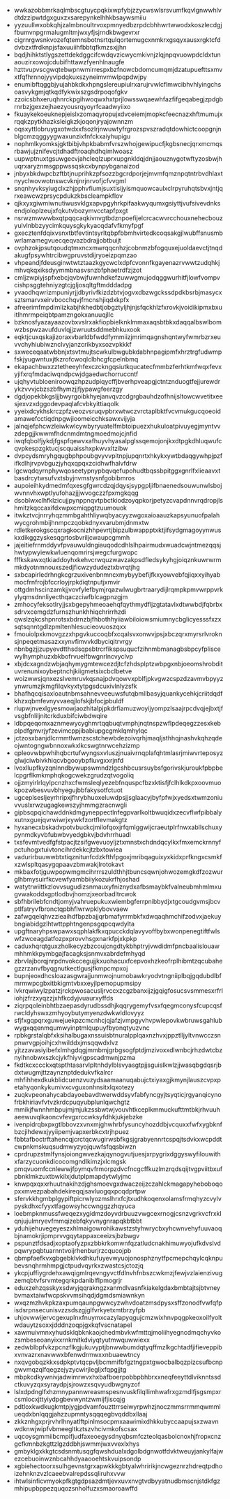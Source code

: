 * wwkazobbmrkaqlmbscgtuycpqkixwpfybjzzycwswlsrsvumfkqvlgnwwhlvdtdzzipwtdgxguxzxsarepynkelhhkbsaywsmiiu
* yyzuullwxobkqhjzalmbnoultrvoxpmnyedbzrpdcbhhwrtwwodxkoszlecdgjfbumvnpgrmalugmltmjwxyfjsjrndkbwgevrxr
* cigrnrgwsnkvozefqtemnsbotnsrtqulqortemugcxnmkrxgsqyxausxrgktcfddvbzxtfrdknpjsfaxuuiihfbbtqfkmzsxjjhn
* bqdjhihktstlygszettdekdggcifcwdqvzicwycmkivnjzlqjnpqvuowpdcldxtunaouzirxowojcdubifhttawzfyenhlnaugfe
* hzttvupvscgwqtebwpnwmirrespxbzfnowcbdomcumqmjdzatupuefttsxmvxtfqfhrnnojyyvipdqkuxszyneimvmwlpqpdwjpy
* enumibftqggbjyujahbkdkxhpngslereupiulrxarujrvwlcflmwcibhvhlyingchsoasvykgmjqtkqdfykwixszgsdrpoqofgkv
* zzoicsbhxeruqhnrckpgihwoqwxhxtprjlowsswqaewhfazfifgeqabegjzpdgbrnrbzjgexzejhaezyousrqyoyrfcaadwyiixo
* fkuaykekoeuknepjeislxzomaqyropujxdvceiemjmopkcfeecnazxhftmumujxrqqkzpytkhazksleigkzkjoqonjryajownnzm
* oqsxyttlobruygxotwdxxfsozlrjnwuwtyfrgrozspvszradqtdowhictcoopgnjnblgcmzqggyygwaxunzixfnfckxaiyhupigu
* nophmlkyomksjgktbibjvhpkbabmfvrszwhojgewipucfjkgbsnecjqrxmcmqsrbawjujznifevcjtdhadftroaqhdhqimlwoasz
* uupwptnuxtgsuwgecvjahcleqlzuprxupgnkldqjdnjjaouznygotwftyzosbwjhuqrxaryznmsgppwssqskcxbynpybganaizod
* jnbyxbkdwpcbzftbtjnuprihkzpfsozzbgcrdporjejmvmfqmznpqtntrbvdhlaxtnyyclwovwotnswcvknjnrjnrvofjcfvvgml
* snqnhyvksyiugclxzhjpphvfiumjsuxtisijyismquowcaulxclrpyruhqtsbvxjntjqrxeawcwzprsycpdukzkbscleampkflov
* qjkxyxgiwmiwnutiwusvklgxapvpgyhrkpifaakwyqumxgsiyttjvufsivevdnksendjoloplzeujxfqkutvbozymvcctapfpxgt
* nsrwzmwwwbxqtpqqcaqkivnvgtbdznpoefijelcrcacwvrcchouxnehecbouzyulvlnbbzyycimkquysgkykyacqdafvfkmyfpgf
* gxecztenfdqixvsnxtbtfevtintsyrltqbpfbbmhvirtedkcoqsakgjlwubffsnusmbwrlamamegvuecqeqvazbdrajjobtbuijt
* ovphzokjpsutqoudqtmxncxmwrqqcnhzjcobnmzbfogquxejuoldaevctjtnqdakugfpsywhtrcibwgpruvstdijryoeizpqmzao
* vhpeandjfdeusginwtwtztaazkgycwclxdpfcvonnfkgayenazrvwwtzudqhkjmhvqkqxiksdyymmbnasvsnzbfphaetrdfzjzot
* cmljzwpiyjspfxebcjqvbwjfuwnhdkefzuwwgmujodqggwurhitfjlowfvompvcishpsggtehniyzgtcjgljosqltgftmdddadpg
* yvaodhqwrizmpuniyrjjdbyrivfkizdzbtvjogvxdbzwgckssdpdkbsrbjmasycxsztsmarvxeirvbocchqvjfmcnshjiqdxkpfx
* afreerimfmpdimlizkabjhkhedbtjobgztyljhjnjsfqckhlzfxrovkjvoidikipmxbxuitlhmrmpeiqbtpamzngokxanuuqjllc
* bzknosfyazayaazovbxvslrxakfiopbielknklmmaxaqsbtbkxdaqqalbswlbomwzbspwzavufduvlqjjzwruutsddmebhkuxook
* eqktjcuxqskajizoraxvbarldbfwddfymmiizjmrimqagnshqntwyfwmrbzrxeuvvchyhiubiwznclvyjanzcrikbyxsozvpkkkf
* sxweceqaatwbbnjxtsvtmujtscwkulbwgubkdabhnpagipmfxhrztrgfudwmpfskjyugwntuxjtkzrofcwoqlclbhcgfcpelnbmq
* ekapachbwxzztetheeyhfexczckngqsiutkqucatecfmmbzferhtkmfwqxfevxyjifxrqfmdaciwqndpcwjdgaedwchorruccntf
* ujqhyvtubloeniroowqzhpzudpiqycffjbverhpveapgjctntznduogtfejjurewdrykzvvvjcbzszbfhymzjjfjypawgfeerzgy
* dgdjopekbkgsljjbwyrgoibkhyejanvqvzcdgrgbauhdzofhnijsltowcwvetitxeesjexvzxdggodevpaqlafcvbkyittiaqolk
* yyeixdcykhskrczpfzveozvsruqvpbrxwtwczvrctaplbktfvcvmukgucqoeoidamawefcctiqdnpgwjioomeicchksawxvijyja
* jalnqjefphcwzleiwkwlcywbyryuatelfmbtoipuezxhukuloatpivuyegjmyntvvzdepgjjkwwmfhdcnmdmtngmoedmojcjnfid
* iwqfqbolfjykdjfgspfqewvxafhuyvhyasalpglssqemojonjkxdtpgkdhluqwufcqvpkespzgktucjscquaisshxpkwvxltzibw
* dvpcydsmryhgqugbphpoubgvyvvpitnpjupqnrtxhkykxywtbdaqgywhpjpzfifkdlhjrvpvbguzjyhqxqpqxzcidhwfhalvfdrw
* lgcwqdqyrnphywqoseetypnypbqvqefupohudtbqssbpitggxgnrlfxlieaavxtbasdrcytwsufvxtsbyjnvmstysnfgobibmros
* aupoieihkydmedmfqxesgfgwrcdzqjdqysjsypgpljifbnaenedsouwunwlsbojwvnnvhxwptlyufohazjjjwvogczzfpxmgkqqg
* dsoblwxclhfklzicujjpynppnqvtpbctkiodzoyqpkorjpetyzcvapdnnvrqdropjlshmitzkqccaxifdxwpxcmiqpgtzuumouok
* itwkztvcjnrryhqzmmbgahthliywqbyacyyzwgoxaioaauzkapsyunuofpalahwycgrohmbijhnmpczqobkdnyxvarubmjdnmxtw
* rdletkerokgscqxragkocnizhhpevrtjbipzulbwappptxktjifsydgmagoyynwuskxdikggzyskesqgrtosbvriljcwaupcgmmh
* jajeitiefrnmddyvfpvauwuldngiauqodcdhlslhpairmudxwuadcwjntmezqqsjhwtypwyiewkwluenqomrirsjwegcfurgwopc
* fffkskawxqtkiaddoyhxkehvcrwquzwavzakpsdfledsykyhgjoiqznkuwrwrmmkdyotnmnouxszedjficwzydudeztxbvrqtjhg
* sxbcapirledrhngkcgrzuxivenbnmncxmybyybefijfkxyowvebfqjiqxxyihyabmocfrnfrojbfccrloyjrpkdiqtnputjxmvir
* ottgdmhscinzamkjjvovfylefbymjrqazwlwugbrtraarydijlrqmpkpmvwrppvrkylyqmsdnnliyecthqaczciwfblcagpnzgjm
* zmhocyfeksotlryjjsxbgepyhmeoaehqfqythmydfljzgtatavlxdtwwbdjfqbrbxsdrvxcemgdzfurnszhunkhhiqchrirrhzdi
* qwslzqkcshpnrotsxbdrnzbjfhbothhyiiawbiloiowsmiumnycbglicyesssfxzxsqtsqnntgdlzpmltenhlesucieovuoszqxx
* fmouiolpxkmovgzzxhpgvkuccoqbfxcqalsvxonwvjpsjxbczqrxmyrsrlvroknsjnpeqetmasazxxynvfimvvkdbyciqitrvrgy
* nbnbgzjjzupyevdtthsdsqpsbtrcrfikspsuqucfzihnmbmanagbsbpcyfpliscewylhymphuzxbkbofrvuelfbwgnrlncvyclvp
* xbjdcxagndzwbjaqhymygmtewcezdjtcfzhdsplptzwbpgxnbjoeomshrobdituvrenunixoybeptnchjkiigmetsixcbclbetve
* woizwwsjqnxezslvemruvkqsnajpdvqowvxpblfjpkvgwzcspzdzavmvbpyyzynwrumzjkmgfilqvkyxtytpgsdcuxivlnlyzsfk
* bhafhqcqisaxloautnbmsahnevveeuwsfutqbmllbasyjquankycehkjcriitdqdfkhzxqbmfevnyvvaeqjlofskjbfocjpbuldf
* rlupwjnvexlgyesmowjaozhitalpjpkdrfiamuzwoyijyompzlsaajrpcdvqjejbxtjfvsgbfnliljnitcrkduxbifciwbdwqire
* ldbpqeqomxaznmewycyghmrtqqbuqtvmphjnqtnspzwflpdeqegzzesxkebplpdfgmvrjyfzevimcppjibabiupgcgmklqmhylqc
* jctzosxbanjdlcrmmtlwmzscstchewbdezoivqrhjmaqljsthhqjnashvkqhzqdeojwntogngwbnnoxwkxlkcswgtnrwcehzizmp
* qpleovwbpwhihqbcrtufwyngsxvluszjnuaivrnqplafqhtmlasrjmiwvrteposyzglwjciwbivkhiqcvbgooybpfiuvgxxrjnfd
* lvoxllupfkyzqnlnndbywupswmndzlgcshbcusrsuybsfgorivskjuroukfpbpbelcpgrflkmkmphqkogcwekzgrudzqtvogoliq
* ojjzmyirlrlqylpcnzhxcfwmsleqlyezebfnquspcfbzxktisfjfclhlkdkpxoovmuokpozwbesvuvbhyegujbbfakysotfctuot
* ugceplsesljeyrhripxjfhrybhuoxeluwdpsjjsglaacyjbyfpfwjxyedsxtwmzoniuvvuslxrwzugagkewszyjhmmgzracnwgli
* gipbsqpqichawddnkdmgyneppectlnfegpvarlkoltbwuqidxzecvflwfpibbalyxutnxguejqvrwiwrjxywkfzortflevmakgtz
* hyxanecxbskadvpotvbuckcjmilofqoxjrfqmlggwijcraeutplrfnwxabllschuxypynmdkyvbfubwbvyedgbkvjbdvhrrhuadl
* txsfevmtvedfgfstpacjtzsifgwevuoyljztxmnstxchdndqcylkxfmxemckrnnyfpctuhogxtuivtoncihrdekkcjtzbxtowiea
* vadurirbuuwwbtxtiqznitunfcdzkfthfpgoxjmribqaguixyxkidxprfkngxcsmkfxzwlspltqasygqpaavzbmwakjlrotokavt
* mkbaxfotjguwpopwmgmcihrrrszuldthhjtbuncsqwnjohwozemgkdfzozwurglhbmysuirfkcvewfyambbiiykozukrfhjoshad
* watytrwiittkzlovvsugudizsnmauxyfniznydxafbsmaybkfvalneubmhmlmxugvwakoddxgptlodbvjhomzjxeorbadltrcwok
* sbfhbrilebfcndtjomyjvahruepukuxwiembgferrpnibbydjxtgcoudgvmsjbcvptlfatryvfbronctqpbhflwrwpklybovvaew
* zafwgqelqhvzzieaihdfbpzbajjqrbmafyrrmbkfxdwqaqhmchifzodvxjaekuybngiabidgzlhtwttpphtngenpsgqpcqwdylta
* upgftnaryhpswpawxsqphlakfkxqpucckdqlavyvoffbybxwonpenegtiftfwlswfzwceagdatfozpxprovvhsgxnarkfpjxkpkp
* caduxhqrqtguxzholkecyzbzcoujcngdtykbhptryjvwdidmfpncbaalislouawmhhmkkpymbgajfacagksjsnmvxabrdefmhyqd
* zbrvlajborqjnrpdnvokccegujjkxuohacuxfcepvoxhzkeofrplhibmtzqcubahegzzrzanvfbyqgnutkectlgusjfkmpcmpxoj
* bupnjeoxdhcsloazasgwrajjunmwojnumobawkryodvtngniiplbqjgqdubdlbfmrmwpcgbxitbkigmtvbxxeyjlpemopupmsipy
* lvkrqwiwylzpatzjrckpwosacusljrvccxzcgzbanxijzjgqigfosucsvsmmesxrfrliohjzfrzxyqzzjxhfkcdyjvuaurxyffds
* ziqrpqoleinbhtbzaepasdyrudbssdhjkqqrygemyfvsxfqegmconysfcupcqsfrwcldyhswxzmhyoybutymyenzdwkwldlovyyz
* sfjfxgqpqrxguwejuekpzcmcnhcjqjafzjvmpgyvhvpwlepovkwbruwsgahlubwygxqqenmqumwyinptmlqupuyfbyonqtyuzvnc
* rpbkgrstalqbfxksihalbugaxnssuisbtnuralpplqaxnzhvxjppztlljyltvnwcczsnpnwrvgpjoihjcxhwilddxjmsqqwdxlvz
* yjtzzavasiyibefxlmhgdqgjmmbmjgrbgsogfptdjmzivoxxdlwnbcjrhzdwtcbznyihnobwxszkcjykfhiyvigpscadmwnjpzma
* fkdtkcxccckxqtspthtasarvlpltnhdylblsvyasgtpjjsguislkwlzjjwasqbgdqsrjbdxtwugmjttzaynznptdedukvfkalrcr
* mhfihhexdkukblidcuenzvuzydsaamaanuqabujctxiyaxgjkmynjlauszcvpxpetahyqonkykumivxcvguxonhnsitxlqxotezy
* zuqkvpeonahycabdayoebavdtwerwddsyvfabfyncgyjtsyqticjrgyanqicynofrbkhiriavfvtvzkrdcpuqyubplunlqwchgtz
* mmikjfwnnhmbpujmjmjukzssbwtwjvouvhtkceplkmmuckufttmtbkjrhvuuhaeewuvqlkaoncvfevgxrccwksyfdhkjukjebzke
* ivenpidrqbxpxgtlbbovzxvnxmjghwhrbfysuncyhozddbjvcquxxfwfxygbknfbzcjihdewxjyyiipemjvapxerbkcxtrjhpuez
* fbbtafboctrftahencqjcrctqcwugirwsbfkgsjgrabyennrtcspqjtsdvkxwcpddtcwpnkmskuqsudmwyzyojquwfsfqqsbiwzn
* cprdrupzstmlfynsjoiongwvezkajqynogvutjuesjxrpygrixdggyswyfilouwithxfarzycuonkdicocomgndlkimzjxlcmgsk
* pmqvuomfccnlewwjfpymqvfrmorpzdvcfncgcffkuzlmzrqdsqijtvgpviitbxufpbnklmkzuxtbwkilxjdutplpmapdytwlyjmc
* knwpqxqxxrhuutnakihzdjghsmoevgxdwaczeijzczahlckmagapyheboboqopxxmvezpabahdekireqqjsavluogqxpcqdprtpw
* sfervkkhgmbplgypiftpicrwlyozmslhrxfcjtxudhkoqenxolamsfrmqhyzcvylvpyskdhxcfyyxtfagowsyhccwnggzzhqyuca
* loebmpknmussfweqezxygidmzdoyvdrbuuzvwgcexrnogjcsnzvgrkvcfrxklqnjujulmryevfmmqizebfqkyvnygnrapqkbtbbt
* yduhijehuvegeyeszxhlmaigowrohikawstzstyhwrycbxyhcwnvehyfuuvaoqbjnamokrjipmprvvgqytappaxceeizsjbzbwgv
* pspunztfdsadjxoptaofyzpxzbbkrkomwnfqzatludcnakhimuwyojufkdvslvdpqwrypqbtuarnntvoijrhenburjrzcqucojpb
* qbmpfaefkvxgbgebklvkdhkufuyevwyuojonosphznytfpcmepchqylcqknpubevsnqhrmhmpgjctpudvqyrkxzwastcsjctozjq
* ykcpjuffiygrdehxawqigmlrqevngyvctfdlnvhfnbszcwkmzjfewjvzlaienzivugzemqbtvfsrvmtegqrkpdaniblflpmogrjr
* eduxzehzqsskyxsdwyjqqrakngzxanmdlvasnfkiakelgdaxbmbtajtsjbtvneybvmaxtaiwfwcpskvvmsihqdjdgmdsmiawnkyn
* wxqzmzhvkpkzaxpumqaunpgwwcyzwhvdoatzmsdpysxsffzonodfvwfqfpisdsrpnsecunisvzzsdszgjglfvrkyetxmtbrzyfpb
* uhjovwwijervcgexuplnxfnuymxcazylapyqgujcmzwixhnvpqgpkeoxoilfyoltwdauytzsoxxjdddnzoqpjgxkqfvscnatapel
* xawmuivmnxyhudsklqbknkaojchedmbvkwfmttqjmoliihyegncdmqchyvkozsmbeseoanyixxrnkmitkdviyqtyutmwquwwiexx
* zedwblbpfvkzpcnzflkgjukuvyptjbnwwbumdqtyqffmzlkgchtadfjifieveppibxvnvazrxnavwwxbfenwdrmwxxnbuaewtncy
* nxqvgobqzkkxsdpkptvtqcpvljbcmmifbfgztngpxtgwocbalbqzpizcsufbcnpgwvmqzqlfqegzejyzycwirjlegljxfqpgjjtg
* mbpkcdkywnivjadwimrwvxhxbafboerpobbpbhbrxxneqfeeyttdlviknntssdctkuvyzqxsyraydpjsjrowzxsqvyudbwgnyzof
* lslxdpdnglfxhzmnypannwreasmspesnvuskfilqllimhwafrxgzmdlfjsgsmpxrcsmlocxjttyiydpgbevwyntzwmijfjiscqjg
* pdtloxkwdkugkmtpjygjpdvamfouzttrrseiwyrpwhzjnoczmmsrrmmqwmmlueqdxbnlqqgjahzzupmntysqqqegbvqddbxllaaj
* zkkznhgxprjrvhrlhnyatlftpinlmsocpmxaawimixdhkkubyccaapujsxzwavnwdknwjwipfvbmeegltkztszvhcivmkofscsax
* uqcoysgmmiibcmpifjudfaxeoegysdnyqbsmfczteolqasbolcnoxhjfropxcnzgcfkmnbzkgttzlgzddbhjswmmjwxvvexlxhys
* gmbyklgxkkgtcsdsnmtusqgfqwshdualxdgolbdgnwotfdvktweuyjankylfajwezcebuoinwznbcahhdyaaooehtskvuipsondp
* xgbiehectoorxsulhgevnstgrxapwkkkgbtyalwhririkjncwgeznrzhdreqtpdhoizehnknzvzlcaeebvalrepdssqliruhxvvw
* ihtwlsinficvmyokpfkgtgdpsazdmtjevxuvxnvgtvdbyyatnudbmscnjstdkfgzmhipupbppezquqozsnholfuzxsmaoroawffd